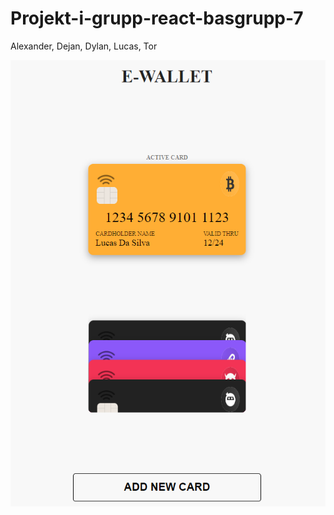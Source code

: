 # Projekt-i-grupp-react-basgrupp-7

Alexander, Dejan, Dylan, Lucas, Tor

![Preview image](/public/E-wallet.png)
